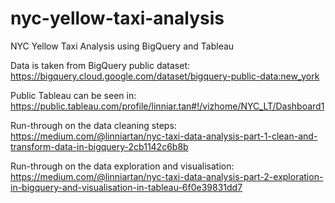 # nyc-yellow-taxi-analysis
NYC Yellow Taxi Analysis using BigQuery and Tableau

Data is taken from BigQuery public dataset: https://bigquery.cloud.google.com/dataset/bigquery-public-data:new_york

Public Tableau can be seen in: https://public.tableau.com/profile/linniar.tan#!/vizhome/NYC_LT/Dashboard1

Run-through on the data cleaning steps: https://medium.com/@linniartan/nyc-taxi-data-analysis-part-1-clean-and-transform-data-in-bigquery-2cb1142c6b8b

Run-through on the data exploration and visualisation: https://medium.com/@linniartan/nyc-taxi-data-analysis-part-2-exploration-in-bigquery-and-visualisation-in-tableau-6f0e39831dd7
